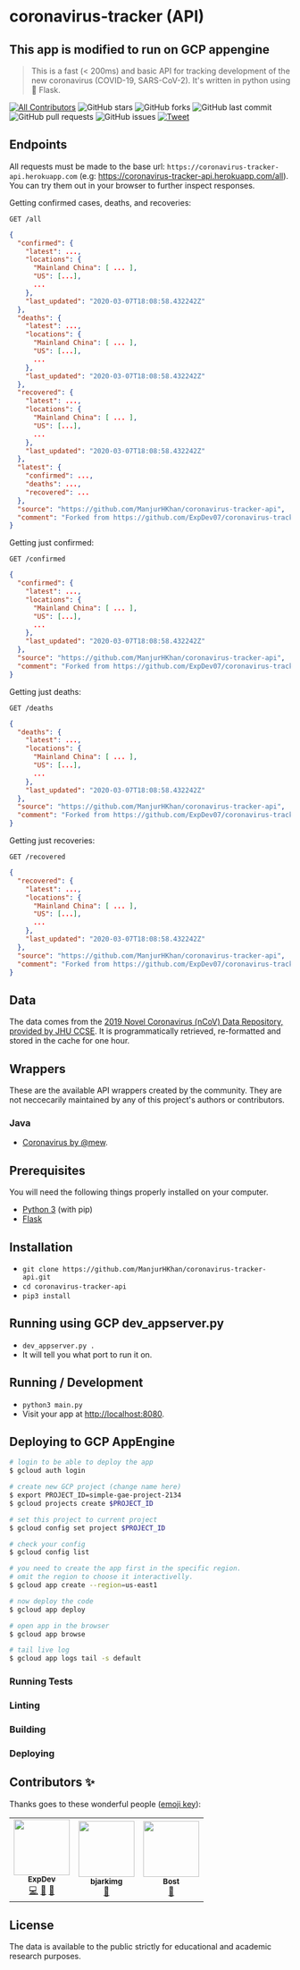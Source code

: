 # coronavirus-tracker (API)

## This app is modified to run on GCP appengine


> This is a fast (< 200ms) and basic API for tracking development of the new coronavirus (COVID-19, SARS-CoV-2). It's written in python using 🍼 Flask.

[![All Contributors](https://img.shields.io/badge/all_contributors-1-orange.svg?style=flat-square)](#contributors-)
![GitHub stars](https://img.shields.io/github/stars/ExpDev07/coronavirus-tracker-api)
![GitHub forks](https://img.shields.io/github/forks/ExpDev07/coronavirus-tracker-api)
![GitHub last commit](https://img.shields.io/github/last-commit/ExpDev07/coronavirus-tracker-api)
![GitHub pull requests](https://img.shields.io/github/issues-pr/ExpDev07/coronavirus-tracker-api)
![GitHub issues](https://img.shields.io/github/issues/ExpDev07/coronavirus-tracker-api)
[![Tweet](https://img.shields.io/twitter/url?url=https%3A%2F%2Fgithub.com%2FExpDev07%2Fcoronavirus-tracker-api)](https://twitter.com/intent/tweet?text=COVID19%20Live%20Tracking%20API:%20&url=https%3A%2F%2Fgithub.com%2FExpDev07%2Fcoronavirus-tracker-api)

## Endpoints

All requests must be made to the base url: ``https://coronavirus-tracker-api.herokuapp.com`` (e.g: https://coronavirus-tracker-api.herokuapp.com/all). You can try them out in your browser to further inspect responses.

Getting confirmed cases, deaths, and recoveries:
```http
GET /all
```
```json
{
  "confirmed": {
    "latest": ...,
    "locations": {
      "Mainland China": [ ... ],
      "US": [...],
      ...
    },
    "last_updated": "2020-03-07T18:08:58.432242Z"
  },
  "deaths": {
    "latest": ...,
    "locations": {
      "Mainland China": [ ... ],
      "US": [...],
      ...
    },
    "last_updated": "2020-03-07T18:08:58.432242Z"
  },
  "recovered": {
    "latest": ...,
    "locations": {
      "Mainland China": [ ... ],
      "US": [...],
      ...
    },
    "last_updated": "2020-03-07T18:08:58.432242Z"
  },
  "latest": {
    "confirmed": ...,
    "deaths": ...,
    "recovered": ...
  },
  "source": "https://github.com/ManjurHKhan/coronavirus-tracker-api",
  "comment": "Forked from https://github.com/ExpDev07/coronavirus-tracker-api"
}
```

Getting just confirmed:
```http
GET /confirmed
```
```json
{
  "confirmed": {
    "latest": ...,
    "locations": {
      "Mainland China": [ ... ],
      "US": [...],
      ...
    },
    "last_updated": "2020-03-07T18:08:58.432242Z"
  },
  "source": "https://github.com/ManjurHKhan/coronavirus-tracker-api",
  "comment": "Forked from https://github.com/ExpDev07/coronavirus-tracker-api"
}
```

Getting just deaths:
```http
GET /deaths
```
```json
{
  "deaths": {
    "latest": ...,
    "locations": {
      "Mainland China": [ ... ],
      "US": [...],
      ...
    },
    "last_updated": "2020-03-07T18:08:58.432242Z"
  },
  "source": "https://github.com/ManjurHKhan/coronavirus-tracker-api",
  "comment": "Forked from https://github.com/ExpDev07/coronavirus-tracker-api"
}
```


Getting just recoveries:
```http
GET /recovered
```
```json
{
  "recovered": {
    "latest": ...,
    "locations": {
      "Mainland China": [ ... ],
      "US": [...],
      ...
    },
    "last_updated": "2020-03-07T18:08:58.432242Z"
  },
  "source": "https://github.com/ManjurHKhan/coronavirus-tracker-api",
  "comment": "Forked from https://github.com/ExpDev07/coronavirus-tracker-api"
}
```

## Data

The data comes from the [2019 Novel Coronavirus (nCoV) Data Repository, provided
by JHU CCSE](https://github.com/CSSEGISandData/2019-nCoV). It is
programmatically retrieved, re-formatted and stored in the cache for one hour.

## Wrappers

These are the available API wrappers created by the community. They are not neccecarily maintained by any of this project's authors or contributors.

### Java

* [Coronavirus by @mew](https://github.com/mew/Coronavirus).

## Prerequisites

You will need the following things properly installed on your computer.

* [Python 3](https://www.python.org/downloads/) (with pip)
* [Flask](https://pypi.org/project/Flask/)

## Installation

* `git clone https://github.com/ManjurHKhan/coronavirus-tracker-api.git`
* `cd coronavirus-tracker-api`
* `pip3 install`

## Running using GCP dev_appserver.py
* `dev_appserver.py .`
* It will tell you what port to run it on.
## Running / Development

* `python3 main.py`
* Visit your app at [http://localhost:8080](http://localhost:8080).

## Deploying to GCP AppEngine

```bash
# login to be able to deploy the app
$ gcloud auth login

# create new GCP project (change name here)
$ export PROJECT_ID=simple-gae-project-2134
$ gcloud projects create $PROJECT_ID

# set this project to current project
$ gcloud config set project $PROJECT_ID

# check your config
$ gcloud config list

# you need to create the app first in the specific region.
# omit the region to choose it interactivelly.
$ gcloud app create --region=us-east1

# now deploy the code
$ gcloud app deploy

# open app in the browser
$ gcloud app browse

# tail live log
$ gcloud app logs tail -s default
```


### Running Tests

### Linting

### Building

### Deploying

## Contributors ✨

Thanks goes to these wonderful people ([emoji key](https://allcontributors.org/docs/en/emoji-key)):

<!-- ALL-CONTRIBUTORS-LIST:START - Do not remove or modify this section -->
<!-- prettier-ignore-start -->
<!-- markdownlint-disable -->
<table>
  <tr>
    <td align="center"><a href="https://github.com/ExpDev07"><img src="https://avatars3.githubusercontent.com/u/10024730?v=4" width="100px;" alt=""/><br /><sub><b>ExpDev</b></sub></a><br /><a href="https://github.com/ExpDev07/coronavirus-tracker-api/commits?author=ExpDev07" title="Code">💻</a> <a href="https://github.com/ExpDev07/coronavirus-tracker-api/commits?author=ExpDev07" title="Documentation">📖</a> <a href="#maintenance-ExpDev07" title="Maintenance">🚧</a></td>
    <td align="center"><a href="https://github.com/bjarkimg"><img src="https://avatars2.githubusercontent.com/u/1289419?v=4" width="100px;" alt=""/><br /><sub><b>bjarkimg</b></sub></a><br /><a href="#question-bjarkimg" title="Answering Questions">💬</a></td>
    <td align="center"><a href="https://github.com/Bost"><img src="https://avatars0.githubusercontent.com/u/1174677?v=4" width="100px;" alt=""/><br /><sub><b>Bost</b></sub></a><br /><a href="https://github.com/ExpDev07/coronavirus-tracker-api/commits?author=Bost" title="Documentation">📖</a></td>
  </tr>
</table>

<!-- markdownlint-enable -->
<!-- prettier-ignore-end -->
<!-- ALL-CONTRIBUTORS-LIST:END -->

## License

The data is available to the public strictly for educational and academic research purposes.
